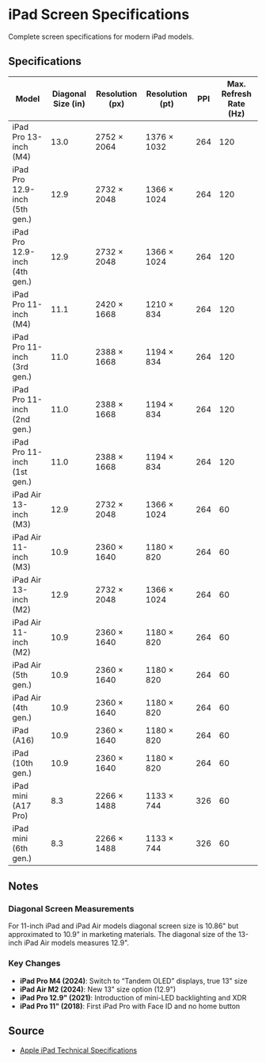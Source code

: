 # iPad Screen Specifications

Complete screen specifications for modern iPad models.

## Specifications

| Model | Diagonal Size (in) | Resolution (px) | Resolution (pt) | PPI | Max. Refresh Rate (Hz) |
|-------|--------------------|-----------------|-----------------|-----|------------------------|
| iPad Pro 13-inch (M4) | 13.0 | 2752 × 2064 | 1376 × 1032 | 264 | 120 |
| iPad Pro 12.9-inch (5th gen.) | 12.9 | 2732 × 2048 | 1366 × 1024 | 264 | 120 |
| iPad Pro 12.9-inch (4th gen.) | 12.9 | 2732 × 2048 | 1366 × 1024 | 264 | 120 |
| iPad Pro 11-inch (M4) | 11.1 | 2420 × 1668 | 1210 × 834 | 264 | 120 |
| iPad Pro 11-inch (3rd gen.) | 11.0 | 2388 × 1668 | 1194 × 834 | 264 | 120 |
| iPad Pro 11-inch (2nd gen.) | 11.0 | 2388 × 1668 | 1194 × 834 | 264 | 120 |
| iPad Pro 11-inch (1st gen.) | 11.0 | 2388 × 1668 | 1194 × 834 | 264 | 120 |
| iPad Air 13-inch (M3) | 12.9 | 2732 × 2048 | 1366 × 1024 | 264 | 60 |
| iPad Air 11-inch (M3) | 10.9 | 2360 × 1640 | 1180 × 820 | 264 | 60 |
| iPad Air 13-inch (M2) | 12.9 | 2732 × 2048 | 1366 × 1024 | 264 | 60 |
| iPad Air 11-inch (M2) | 10.9 | 2360 × 1640 | 1180 × 820 | 264 | 60 |
| iPad Air (5th gen.) | 10.9 | 2360 × 1640 | 1180 × 820 | 264 | 60 |
| iPad Air (4th gen.) | 10.9 | 2360 × 1640 | 1180 × 820 | 264 | 60 |
| iPad (A16) | 10.9 | 2360 × 1640 | 1180 × 820 | 264 | 60 |
| iPad (10th gen.) | 10.9 | 2360 × 1640 | 1180 × 820 | 264 | 60 |
| iPad mini (A17 Pro) | 8.3 | 2266 × 1488 | 1133 × 744 | 326 | 60 |
| iPad mini (6th gen.) | 8.3 | 2266 × 1488 | 1133 × 744 | 326 | 60 |

## Notes

### Diagonal Screen Measurements
For 11-inch iPad and iPad Air models diagonal screen size is 10.86" but approximated to 10.9" in marketing materials. The diagonal size of the 13-inch iPad Air models measures 12.9".

### Key Changes
- **iPad Pro M4 (2024)**: Switch to “Tandem OLED” displays, true 13" size
- **iPad Air M2 (2024)**: New 13" size option (12.9")
- **iPad Pro 12.9" (2021)**: Introduction of mini-LED backlighting and XDR
- **iPad Pro 11" (2018)**: First iPad Pro with Face ID and no home button

## Source
- [Apple iPad Technical Specifications](https://support.apple.com/docs/ipad)
